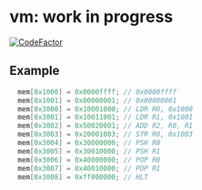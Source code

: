 # vm: work in progress

[![CodeFactor](https://www.codefactor.io/repository/github/xorz57/vm/badge)](https://www.codefactor.io/repository/github/xorz57/vm)

## Example
```c
  mem[0x1000] = 0x0000ffff; // 0x0000ffff
  mem[0x1001] = 0x00000001; // 0x00000001
  mem[0x3000] = 0x10001000; // LDR R0, 0x1000
  mem[0x3001] = 0x10011001; // LDR R1, 0x1001
  mem[0x3002] = 0x50020001; // ADD R2, R0, R1
  mem[0x3003] = 0x20001003; // STR R0, 0x1003
  mem[0x3004] = 0x30000000; // PSH R0
  mem[0x3005] = 0x30010000; // PSH R1
  mem[0x3006] = 0x40000000; // POP R0
  mem[0x3007] = 0x40010000; // POP R1
  mem[0x3008] = 0xff000000; // HLT
```
